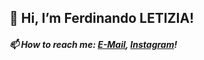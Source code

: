 <h2>👋 Hi, I’m Ferdinando LETIZIA!</h2>
<h5>📫 How to reach me: <a href="mailto:ferdinando.letizia@outlook.it" target="_blank">E-Mail</a>, <a href="https://www.instagram.com/ferdinando_letizia" target="_blank">Instagram</a>!</h5>
